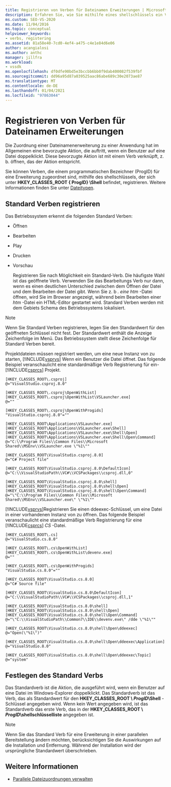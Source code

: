```yaml
---
title: Registrieren von Verben für Dateinamen Erweiterungen | Microsoft-Dokumentation
description: Erfahren Sie, wie Sie mithilfe eines shellschlüssels ein Verb registrieren, das einem programmgesteuerten Bezeichner für eine Dateierweiterung zugeordnet ist.
ms.custom: SEO-VS-2020
ms.date: 11/04/2016
ms.topic: conceptual
helpviewer_keywords:
- verbs, registering
ms.assetid: 81a58e40-7cd0-4ef4-a475-c4e1e84d6e06
author: acangialosi
ms.author: anthc
manager: jillfra
ms.workload:
- vssdk
ms.openlocfilehash: df0dfe90bd5e3bccbb6bb0f9dab400082f539fbf
ms.sourcegitcommit: dd96a95d87a039525aac86abe689c30e2073ae87
ms.translationtype: MT
ms.contentlocale: de-DE
ms.lasthandoff: 01/04/2021
ms.locfileid: "97863044"
---
```

# <a name="register-verbs-for-file-name-extensions"></a>Registrieren von Verben für Dateinamen Erweiterungen
Die Zuordnung einer Dateinamenerweiterung zu einer Anwendung hat im Allgemeinen eine bevorzugte Aktion, die auftritt, wenn ein Benutzer auf eine Datei doppelklickt. Diese bevorzugte Aktion ist mit einem Verb verknüpft, z. b. öffnen, das der Aktion entspricht.

 Sie können Verben, die einem programmatischen Bezeichner (ProgID) für eine Erweiterung zugeordnet sind, mithilfe des shellschlüssels, der sich unter **HKEY_CLASSES_ROOT \{ ProgID} \Shell** befindet, registrieren. Weitere Informationen finden Sie unter [Dateitypen](/windows/desktop/shell/fa-file-types).

## <a name="register-standard-verbs"></a>Standard Verben registrieren
 Das Betriebssystem erkennt die folgenden Standard Verben:

- Öffnen

- Bearbeiten

- Play

- Drucken

- Vorschau

  Registrieren Sie nach Möglichkeit ein Standard-Verb. Die häufigste Wahl ist das geöffnete Verb. Verwenden Sie das Bearbeitungs Verb nur dann, wenn es einen deutlichen Unterschied zwischen dem Öffnen der Datei und dem Bearbeiten der Datei gibt. Wenn Sie z. b *. eine htm* -Datei öffnen, wird Sie im Browser angezeigt, während beim Bearbeiten einer *htm* -Datei ein HTML-Editor gestartet wird. Standard Verben werden mit dem Gebiets Schema des Betriebssystems lokalisiert.

> [!NOTE]
> Wenn Sie Standard Verben registrieren, legen Sie den Standardwert für den geöffneten Schlüssel nicht fest. Der Standardwert enthält die Anzeige Zeichenfolge im Menü. Das Betriebssystem stellt diese Zeichenfolge für Standard Verben bereit.

 Projektdateien müssen registriert werden, um eine neue Instanz von zu starten, [!INCLUDE[vsprvs](../code-quality/includes/vsprvs_md.md)] Wenn ein Benutzer die Datei öffnet. Das folgende Beispiel veranschaulicht eine standardmäßige Verb Registrierung für ein- [!INCLUDE[csprcs](../data-tools/includes/csprcs_md.md)] Projekt.

```
[HKEY_CLASSES_ROOT\.csproj]
@="VisualStudio.csproj.8.0"

[HKEY_CLASSES_ROOT\.csproj\OpenWithList]
[HKEY_CLASSES_ROOT\.csproj\OpenWithList\VSLauncher.exe]
@=""

[HKEY_CLASSES_ROOT\.csproj\OpenWithProgids]
"VisualStudio.csproj.8.0"=""

[HKEY_CLASSES_ROOT\Applications\VSLauncher.exe]
[HKEY_CLASSES_ROOT\Applications\VSLauncher.exe\Shell]
[HKEY_CLASSES_ROOT\Applications\VSLauncher.exe\Shell\Open]
[HKEY_CLASSES_ROOT\Applications\VSLauncher.exe\Shell\Open\Command]
@="C:\\Program Files\\Common Files\\Microsoft Shared\\MSEnv\\VSLauncher.exe \"%1\""

[HKEY_CLASSES_ROOT\VisualStudio.csproj.8.0]
@="C# Project file"

[HKEY_CLASSES_ROOT\VisualStudio.csproj.8.0\DefaultIcon]
@="C:\\VisualStudioPath\\VC#\\VCSPackages\\csproj.dll,0"

[HKEY_CLASSES_ROOT\VisualStudio.csproj.8.0\shell]
[HKEY_CLASSES_ROOT\VisualStudio.csproj.8.0\shell\Open]
[HKEY_CLASSES_ROOT\VisualStudio.csproj.8.0\shell\Open\Command]
@="\"C:\\Program Files\\Common Files\\Microsoft Shared\\MSEnv\\VSLauncher.exe\" \"%1\""
```

 [!INCLUDE[vsprvs](../code-quality/includes/vsprvs_md.md)]Registrieren Sie einen ddeexec-Schlüssel, um eine Datei in einer vorhandenen Instanz von zu öffnen. Das folgende Beispiel veranschaulicht eine standardmäßige Verb Registrierung für eine [!INCLUDE[csprcs](../data-tools/includes/csprcs_md.md)] *CS* -Datei.

```
[HKEY_CLASSES_ROOT\.cs]
@="VisualStudio.cs.8.0"

[HKEY_CLASSES_ROOT\.cs\OpenWithList]
[HKEY_CLASSES_ROOT\.cs\OpenWithList\devenv.exe]
@=""

[HKEY_CLASSES_ROOT\.cs\OpenWithProgids]
"VisualStudio.cs.8.0"=""

[HKEY_CLASSES_ROOT\VisualStudio.cs.8.0]
@="C# Source file"

[HKEY_CLASSES_ROOT\VisualStudio.cs.8.0\DefaultIcon]
@="C:\\VisualStudioPath\\VC#\\VCSPackages\\csproj.dll,1"

[HKEY_CLASSES_ROOT\VisualStudio.cs.8.0\shell]
[HKEY_CLASSES_ROOT\VisualStudio.cs.8.0\shell\Open]
[HKEY_CLASSES_ROOT\VisualStudio.cs.8.0\shell\Open\Command]
@="\"C:\\VisualStudioPath\\Common7\\IDE\\devenv.exe\" /dde \"%1\""

[HKEY_CLASSES_ROOT\VisualStudio.cs.8.0\shell\Open\ddeexec]
@="Open(\"%1\")"

[HKEY_CLASSES_ROOT\VisualStudio.cs.8.0\shell\Open\ddeexec\Application]
@="VisualStudio.8.0"

[HKEY_CLASSES_ROOT\VisualStudio.cs.8.0\shell\Open\ddeexec\Topic]
@="system"
```

## <a name="set-the-default-verb"></a>Festlegen des Standard Verbs
 Das Standardverb ist die Aktion, die ausgeführt wird, wenn ein Benutzer auf eine Datei im Windows-Explorer doppelklickt. Das Standardverb ist das Verb, das als Standardwert für den **HKEY_CLASSES_ROOT \\ *ProgID*\Shell** -Schlüssel angegeben wird. Wenn kein Wert angegeben wird, ist das Standardverb das erste Verb, das in der **HKEY_CLASSES_ROOT \\ *ProgID*\shellschlüsselliste** angegeben ist.

> [!NOTE]
> Wenn Sie das Standard Verb für eine Erweiterung in einer parallelen Bereitstellung ändern möchten, berücksichtigen Sie die Auswirkungen auf die Installation und Entfernung. Während der Installation wird der ursprüngliche Standardwert überschrieben.

## <a name="see-also"></a>Weitere Informationen
- [Parallele Dateizuordnungen verwalten](../extensibility/managing-side-by-side-file-associations.md)
